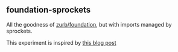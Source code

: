 foundation-sprockets
--------------------
All the goodness of [zurb/foundation](https://github.com/zurb/foundation), but with imports managed by sprockets.

This experiment is inspired by [this blog post](http://blog.55minutes.com/2013/01/lightning-fast-sass-reloading-in-rails-32/)

